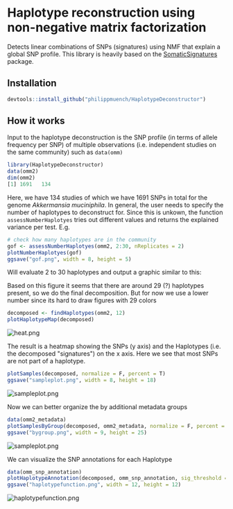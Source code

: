 # Haplotype reconstruction using non-negative matrix factorization 

Detects linear combinations of SNPs (signatures) using NMF that explain a global SNP profile. This library is heavily based on the [SomaticSignatures](https://github.com/juliangehring/SomaticSignatures) package.

## Installation

```r
devtools::install_github("philippmuench/HaplotypeDeconstructor")
```

## How it works

Input to the haplotype deconstruction is the SNP profile (in terms of allele frequency per SNP) of multiple observations (i.e. independent studies on the same community) such as `data(omm)`

```r
library(HaplotypeDeconstructor)
data(omm2)
dim(omm2)
[1] 1691   134
```

Here, we have 134 studies of which we have 1691 SNPs in total for the genome _Akkermansia muciniphila_. In general, the user needs to specify the number of haplotypes to deconstruct for. Since this is unkown, the function `assessNumberHaplotyes` tries out different values and returns the explained variance per test. E.g. 

```r
# check how many haplotypes are in the community
gof <- assessNumberHaplotyes(omm2, 2:30, nReplicates = 2)
plotNumberHaplotyes(gof)
ggsave("gof.png", width = 8, height = 5)
```

Will evaluate 2 to 30 haplotypes and output a graphic similar to this:


Based on this figure it seems that there are around 29 (?) haplotypes present, so we do the final decomposition. But for now we use a lower number since its hard to draw figures with 29 colors

```r
decomposed <- findHaplotypes(omm2, 12)
plotHaplotypeMap(decomposed)
```

![heat.png](heat.png)

The result is a heatmap showing the SNPs (y axis) and the Haplotypes (i.e. the decomposed "signatures") on the x axis. Here we see that most SNPs are not part of a haplotype. 

```r
plotSamples(decomposed, normalize = F, percent = T)
ggsave("sampleplot.png", width = 8, height = 18)
```

![sampleplot.png](sampleplot.png)

Now we can better organize the by additional metadata groups

```r
data(omm2_metadata)
plotSamplesByGroup(decomposed, omm2_metadata, normalize = F, percent = T)
ggsave("bygroup.png", width = 9, height = 25)
```

![sampleplot.png](bygroup.png)

We can visualize the SNP annotations for each Haplotype

```r
data(omm_snp_annotation)
plotHaplotypeAnnotation(decomposed, omm_snp_annotation, sig_threshold = 0.001)
ggsave("haplotypefunction.png", width = 12, height = 12)
```

![haplotypefunction.png](haplotypefunction.png)



